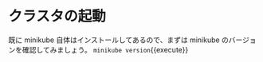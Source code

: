 # クラスタの起動

既に minikube 自体はインストールしてあるので、まずは minikube のバージョンを確認してみましょう。
`minikube version`{{execute}}
